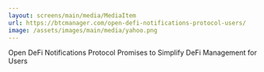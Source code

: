 ```yaml
---
layout: screens/main/media/MediaItem
url: https://btcmanager.com/open-defi-notifications-protocol-users/
image: /assets/images/main/media/yahoo.png
---
```


Open DeFi Notifications Protocol Promises to Simplify DeFi Management for Users